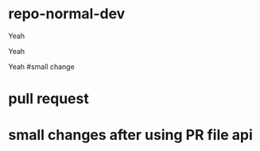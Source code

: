 # repo-normal-dev






Yeah






Yeah






Yeah
#small change





















# pull request














# small changes after using PR file api

